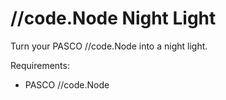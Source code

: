 # /\/code.Node Night Light
Turn your PASCO /\/code.Node into a night light.

Requirements:  
* PASCO /\/code.Node
